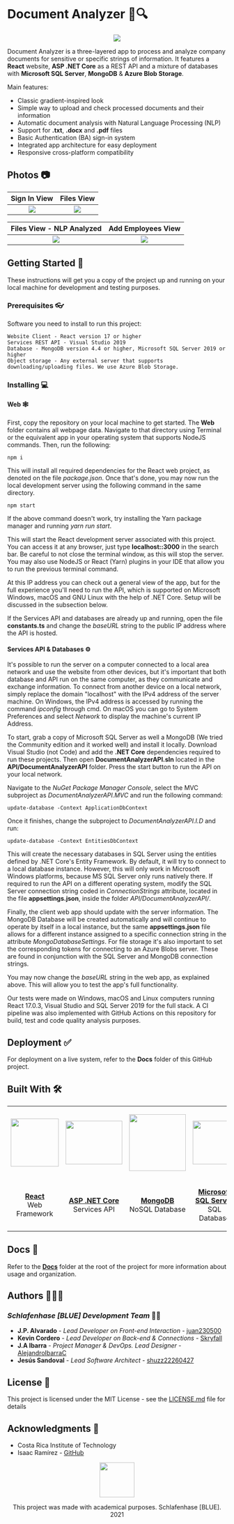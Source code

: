 # Document Analyzer 📄🔍

<p align=center><img src="Docs/readme-images/da-banner.png" width="fit-content"></p>

Document Analyzer is a three-layered app to process and analyze company documents for sensitive or specific strings of information. It features a **React** website, **ASP .NET Core** as a REST API and a mixture of databases with **Microsoft SQL Server**, **MongoDB** & **Azure Blob Storage**.

Main features:

* Classic gradient-inspired look
* Simple way to upload and check processed documents and their information
* Automatic document analysis with Natural Language Processing (NLP)
* Support for **.txt**, **.docx** and **.pdf** files
* Basic Authentication (BA) sign-in system
* Integrated app architecture for easy deployment
* Responsive cross-platform compatibility

## Photos 📷

Sign In View                       | Files View                      |
:-------------------------:|:-------------------------:|
![](Docs/readme-images/signin-view.png)| ![](Docs/readme-images/files-view.png) 

Files View - NLP Analyzed                       | Add Employees View                      |
:-------------------------:|:-------------------------:|
![](Docs/readme-images/files-view-expanded.png)| ![](Docs/readme-images/employee-view.png) 

## Getting Started 🚀

These instructions will get you a copy of the project up and running on your local machine for development and testing purposes.

### Prerequisites 👓

Software you need to install to run this project:

```
Website Client - React version 17 or higher
Services REST API - Visual Studio 2019
Database - MongoDB version 4.4 or higher, Microsoft SQL Server 2019 or higher
Object storage - Any external server that supports downloading/uploading files. We use Azure Blob Storage. 
```

### Installing 💻

#### Web 🕸

First, copy the repository on your local machine to get started. The **Web** folder contains all webpage data. Navigate to that directory using Terminal or the equivalent app in your operating system that supports NodeJS commands. Then, run the following:

```
npm i
```

This will install all required dependencies for the React web project, as denoted on the file *package.json*. Once that's done, you may now run the local development server using the following command in the same directory.

```
npm start
```

If the above command doesn't work, try installing the Yarn package manager and running *yarn run start*.

This will start the React development server associated with this project. You can access it at any browser, just type **localhost::3000** in the search bar. Be careful to not close the terminal window, as this will stop the server. You may also use NodeJS or React (Yarn) plugins in your IDE that allow you to run the previous terminal command. 

At this IP address you can check out a general view of the app, but for the full experience you'll need to run the API, which is supported on Microsoft Windows, macOS and GNU Linux with the help of .NET Core. Setup will be discussed in the subsection below.

If the Services API and databases are already up and running, open the file **constants.ts** and change the *baseURL* string to the public IP address where the API is hosted.

#### Services API & Databases ⚙

It's possible to run the server on a computer connected to a local area network and use the website from other devices, but it's important that both database and API run on the same computer, as they communicate and exchange information. To connect from another device on a local network, simply replace the domain "localhost" with the IPv4 address of the server machine. On Windows, the IPv4 address is accessed by running the command *ipconfig* through cmd. On macOS you can go to System Preferences and select *Network* to display the machine's current IP Address.

To start, grab a copy of Microsoft SQL Server as well a MongoDB (We tried the Community edition and it worked well) and install it locally. Download Visual Studio (not Code) and add the **.NET Core** dependencies required to run these projects. Then open **DocumentAnalyzerAPI.sln** located in the **API/DocumentAnalyzerAPI** folder. Press the start button to run the API on your local network.

Navigate to the *NuGet Package Manager Console*, select the MVC subproject as *DocumentAnalyzerAPI.MVC* and run the following command:

```
update-database -Context ApplicationDbContext
```

Once it finishes, change the subproject to *DocumentAnalyzerAPI.I.D* and run:

```
update-database -Context EntitiesDbContext
```

This will create the necessary databases in SQL Server using the entities defined by .NET Core's Entity Framework. By default, it will try to connect to a local database instance. However, this will only work in Microsoft Windows platforms, because MS SQL Server only runs natively there. If required to run the API on a different operating system, modify the SQL Server connection string coded in *ConnectionStrings* attribute, located in the file **appsettings.json**, inside the folder *API/DocumentAnalyzerAPI/*.

Finally, the client web app should update with the server information. The MongoDB Database will be created automatically and will continue to operate by itself in a local instance, but the same **appsettings.json** file allows for a different instance assigned to a specific connection string in the attribute *MongoDatabaseSettings*. For file storage it's also important to set the corresponding tokens for connecting to an Azure Blobs server. These are found in conjunction with the SQL Server and MongoDB connection strings.

You may now change the *baseURL* string in the web app, as explained above. This will allow you to test the app's full functionality. 

Our tests were made on Windows, macOS and Linux computers running React 17.0.3, Visual Studio and SQL Server 2019 for the full stack. A CI pipeline was also implemented with GitHub Actions on this repository for build, test and code quality analysis purposes.

## Deployment ✅

For deployment on a live system, refer to the **Docs** folder of this GitHub project.

## Built With 🛠

<table>
  <tr>
    <td>
      <p align=center><img src="https://upload.wikimedia.org/wikipedia/commons/a/a7/React-icon.svg" height=110></p>
    </td>
    <td>
      <p align=center><img src="https://docs.microsoft.com/es-es/dotnet/images/hub/netcore.svg" width=130 height=100></p>
    </td>
    <td>
      <p align=center><img src="https://infinapps.com/wp-content/uploads/2018/10/mongodb-logo.png" height=130></p>
    </td>
    <td>
      <p align=center><img src="https://cdn.worldvectorlogo.com/logos/microsoft-sql-server.svg" width=100 height=100></p>
    </td>
    <td>
      <p align=center><img src="https://www.jasoft.org/Blog/image.axd?picture=/2018/azure-storage-blob-logo.png" width=100 height=100></p>
    </td>
  </tr>
  
  <tr>
    <td>
      <p align=center><a href="https://reactjs.org/"><b>React</b></a>
      </br>Web Framework</p>
    </td>
    <td>
      <p align=center><a href="https://dotnet.microsoft.com/"><b>ASP .NET Core</b></a>
      </br>Services API</p>
    </td>
    <td>
      <p align=center>
        <a href="https://www.mongodb.com/"><b>MongoDB</b></a>
      </br>NoSQL Database</p>
    </td>
    <td>
      <p align=center>
        <a href="https://www.microsoft.com/en-us/sql-server/sql-server-2019"><b>Microsoft SQL Server</b></a>
      </br>SQL Database</p>
    </td>
    <td>
      <p align=center>
        <a href="https://azure.microsoft.com/en-us/services/storage/blobs/"><b>Azure Blob Storage</b></a>
      </br>File Storage</p>
    </td>
  </tr>
</table>

## Docs 📖

Refer to the [**Docs**](https://github.com/Schlafenhase/Document-Analyzer/tree/master/Docs) folder at the root of the project for more information about usage and organization.

## Authors 👨🏻‍💻

### *Schlafenhase [BLUE] Development Team* 🐰💙

* **J.P. Alvarado** - *Lead Developer on Front-end Interaction* - [juan230500](https://github.com/juan230500)
* **Kevin Cordero** - *Lead Developer on Back-end & Connections* - [Skryfall](https://github.com/Skryfall)
* **J.A Ibarra** - *Project Manager & DevOps. Lead Designer* - [AlejandroIbarraC](https://github.com/AlejandroIbarraC)
* **Jesús Sandoval** - *Lead Software Architect* - [shuzz22260427](https://github.com/shuzz22260427)

## License 📄

This project is licensed under the MIT License - see the [LICENSE.md](https://github.com/Schlafenhase/Document-Analyzer/tree/master/LICENSE.md) file for details

## Acknowledgments 📎

* Costa Rica Institute of Technology
* Isaac Ramírez - [GitHub](https://github.com/IsaacSNK)

<p align="center">
  <img src="Docs/readme-images/schlafenhase-blue-ears-transparent.png" height="80">                                                                           
</p>
<p align="center">This project was made with academical purposes. Schlafenhase [BLUE]. 2021</p
```
